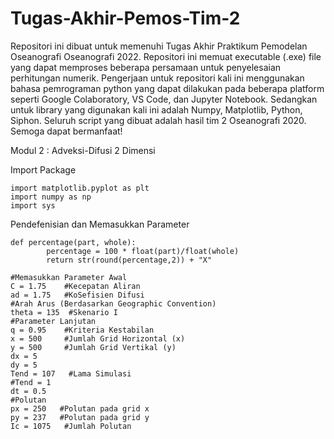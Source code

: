 # Tugas-Akhir-Pemos-Tim-2
Repositori ini dibuat untuk memenuhi Tugas Akhir Praktikum Pemodelan Oseanografi Oseanografi 2022. Repositori ini memuat executable (.exe) file yang dapat memproses beberapa persamaan untuk penyelesaian perhitungan numerik. Pengerjaan untuk repositori kali ini menggunakan bahasa pemrograman python yang dapat dilakukan pada beberapa platform seperti Google Colaboratory, VS Code, dan Jupyter Notebook. Sedangkan untuk library yang digunakan kali ini adalah Numpy, Matplotlib, Python, Siphon. Seluruh script yang dibuat adalah hasil tim 2 Oseanografi 2020. Semoga dapat bermanfaat!








Modul 2 : Adveksi-Difusi 2 Dimensi 

Import Package
``` 
import matplotlib.pyplot as plt
import numpy as np
import sys 
```

Pendefenisian dan Memasukkan Parameter

``` 
def percentage(part, whole):
        percentage = 100 * float(part)/float(whole)
        return str(round(percentage,2)) + "X"

#Memasukkan Parameter Awal
C = 1.75    #Kecepatan Aliran
ad = 1.75   #KoSefisien Difusi
#Arah Arus (Berdasarkan Geographic Convention)
theta = 135  #Skenario I 
#Parameter Lanjutan
q = 0.95    #Kriteria Kestabilan
x = 500     #Jumlah Grid Horizontal (x)
y = 500     #Jumlah Grid Vertikal (y)
dx = 5      
dy = 5
Tend = 107   #Lama Simulasi
#Tend = 1
dt = 0.5
#Polutan
px = 250   #Polutan pada grid x
py = 237   #Polutan pada grid y
Ic = 1075   #Jumlah Polutan
``` 



